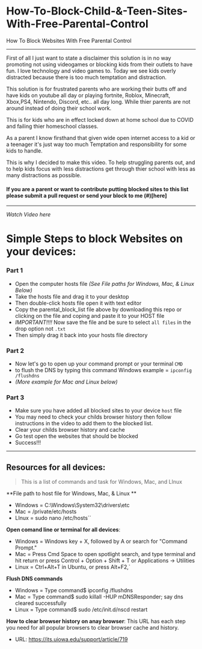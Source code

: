 # How-To-Block-Child-&-Teen-Sites-With-Free-Parental-Control
How To Block Websites With Free Parental Control 


<hr/>

First of all I just want to state a disclaimer this solution  is in no way promoting not using videogames or blocking kids from their outlets to have fun. I love technology and video games to. Today we see kids overly distracted because there is too much temptation and distraction.

This solution is for frustrated parents who are working their butts off and have kids on youtube all day or playing fortnite, Roblox, Minecraft, Xbox,PS4, Nintendo, Discord, etc.. all day long. While thier parents are not around instead of doing their school work. 

This is for kids who are in effect locked down at home school due to COVID and failing thier homeschool classes. 

As a parent I know firsthand that given wide open internet access to a kid or a teenager it's just way too much Temptation and responsibility for some kids to handle. 

This is why I decided to make this video. To help struggling parents out, and to help kids focus with less distractions get through thier school with less as many  distractions as possible. 

#### If you are a parent or want to contribute putting blocked sites to this list please submit a pull request or send your block to me (#)[here]
<hr/>

*Watch Video here*



# Simple Steps to block Websites on your devices:

### Part 1
- Open the computer hosts file *(See File paths for Windows, Mac, & Linux Below)*
- Take the hosts file and drag it to your desktop 
- Then double-click hosts file open it with text editor
- Copy the parental_block_list file above by downloading this repo or clicking on the file and coping and paste it to your HOST file
- *IMPORTANT!!!!* Now save the file and be sure to select ```all files``` in the drop option not ```.txt```
- Then simply drag it back into your hosts file directory

### Part 2
- Now let's go to open up your command prompt or your terminal ```CMD```
- to flush the DNS by typing this command Windows example = ```ipconfig /flushdns``` 
- *(More example for Mac and Linux below)*

### Part 3
- Make sure you have added all blocked sites to your device ```host``` file
- You may need to check your childs browser history then follow instructions in the video to add them to the blocked list.
- Clear your childs browser history and cache
- Go test open the websites that should be blocked
- Success!!!

<hr/>

## Resources for all devices:
> This is a list of commands and task for Windows, Mac, and LInux

**File path to host file for Windows, Mac, & Linux **
- Windows = C:\Windows\System32\drivers\etc 
- Mac = /private/etc/hosts
- LInux = sudo nano /etc/hosts``


**Open comand line or terminal for all devices**:
- Windows =  Windows key + X, followed by A or search for "Command Prompt." 
- Mac = Press Cmd Space to open spotlight search, and type terminal and hit return or press Control + Option + Shift + T or Applications -> Utilities
- Linux  = Ctrl+Alt+T in Ubuntu, or press Alt+F2,`

**Flush DNS commands**
- Windows = Type command$ ipconfig /flushdns 
- Mac = Type command$ sudo killall -HUP mDNSResponder; say dns cleared successfully
- Linux = Type command$ sudo /etc/init.d/nscd restart


**How to clear browser history on anay browser**: 
This URL has each step you need for all popular browsers to clear browser cache and history.
- URL: https://its.uiowa.edu/support/article/719 
